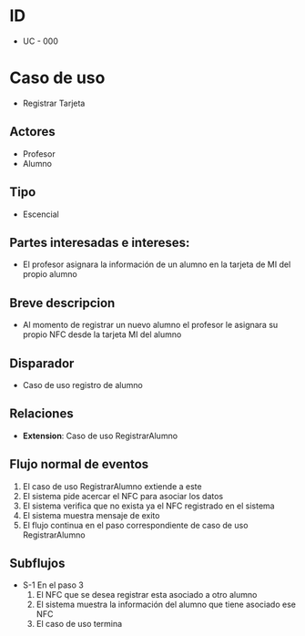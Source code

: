 # ID
- UC - 000
  
# Caso de uso
* Registrar Tarjeta
   
## Actores
* Profesor
* Alumno
  
## Tipo 
* Escencial
   
## Partes interesadas e intereses:
- El profesor asignara la información de un alumno en la tarjeta de MI del propio alumno
  
## Breve descripcion
- Al momento de registrar un nuevo alumno el profesor le asignara su propio NFC desde la tarjeta MI del alumno
  
## Disparador
- Caso de uso registro de alumno

## Relaciones
- **Extension**: Caso de uso RegistrarAlumno

## Flujo normal de eventos
1. El caso de uso RegistrarAlumno extiende a este
2. El sistema pide acercar el NFC para asociar los datos
3. El sistema verifica que no exista ya el NFC registrado en el sistema
4. El sistema muestra mensaje de exito
5. El flujo continua en el paso correspondiente de caso de uso RegistrarAlumno

   
## Subflujos
- S-1 En el paso 3
    1. El NFC que se desea registrar esta asociado a otro alumno
    2. El sistema muestra la información del alumno que tiene asociado ese NFC
    3. El caso de uso termina

